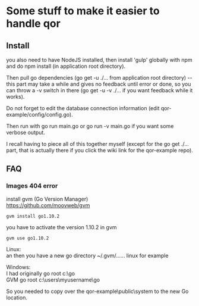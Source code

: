 # Some stuff to make it easier to handle qor

## Install

you also need to have NodeJS installed, then install 'gulp' globally with npm and do npm install (in application root directory). 

Then pull go dependencies (go get -u ./... from application root directory) -- this part may take a while and gives no feedback until error or done, so you can throw a -v switch in there (go get -u -v ./... if you want feedback while it works).

Do not forget to edit the database connection information (edit qor-example/config/config.go).

Then run with go run main.go or go run -v main.go if you want some verbose output.

I recall having to piece all of this together myself (except for the go get ./... part, that is actually there if you click the wiki link for the qor-example repo). 


## FAQ

### Images 404 error

install gvm (Go Version Manager)  
https://github.com/moovweb/gvm  

```console
gvm install go1.10.2
```    
you have to activate the version 1.10.2 in gvm
```console
gvm use go1.10.2
``` 
Linux:  
an then you have a new go directory ~/.gvm/...... linux for example  

Windows:  
I had originally go root c:\go  
GVM go root c:\users\myusername\go  

So you needed to copy over the qor-example\public\system to the new Go location.  

